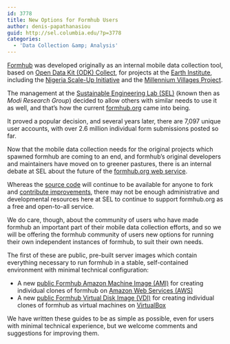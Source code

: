 ```yaml
---
id: 3778
title: New Options for Formhub Users
author: denis-papathanasiou
guid: http://sel.columbia.edu/?p=3778
categories:
  - 'Data Collection &amp; Analysis'
---
```

<a href="https://github.com/SEL-Columbia/formhub" target="_blank">Formhub</a> was developed originally as an internal mobile data collection tool, based on <a href="http://opendatakit.org/use/collect/" target="_blank">Open Data Kit (ODK) Collect</a>, for projects at the <a href="http://earth.columbia.edu/" target="_blank">Earth Institute</a>, including the <a href="http://sel.columbia.edu/category/nigeria-scaleup/" target="_blank">Nigeria Scale-Up Initiative</a> and the <a href="http://millenniumvillages.org/" target="_blank">Millennium Villages Project</a>.

The management at the <a href="http://sel.columbia.edu/" target="_blank">Sustainable Engineering Lab (SEL)</a> (known then as *Modi Research Group*) decided to allow others with similar needs to use it as well, and that&#8217;s how the current <a href="http://formhub.org/" target="_blank">formhub.org</a> came into being.

It proved a popular decision, and several years later, there are 7,097 unique user accounts, with over 2.6 million individual form submissions posted so far.

Now that the mobile data collection needs for the original projects which spawned formhub are coming to an end, and formhub&#8217;s original developers and maintainers have moved on to greener pastures, there is an internal debate at SEL about the future of the <a href="http://formhub.org/" target="_blank">formhub.org web service</a>.

Whereas the <a href="https://github.com/SEL-Columbia/formhub" target="_blank">source code</a> will continue to be available for anyone to fork and <a href="https://github.com/SEL-Columbia/formhub/wiki/Contributing-Code-to-Formhub" target="_blank">contribute improvements</a>, there may not be enough administrative and developmental resources here at SEL to continue to support formhub.org as a free and open-to-all service.

We do care, though, about the community of users who have made formhub an important part of their mobile data collection efforts, and so we will be offering the formhub community of users new options for running their own independent instances of formhub, to suit their own needs.

The first of these are public, pre-built server images which contain everything necessary to run formhub in a stable, self-contained environment with minimal technical configuration:

  * A new <a href="https://github.com/SEL-Columbia/formhub/wiki/How-To-Run-Your-Own-Formhub-Instances-on-Amazon-Web-Services" target="_blank">public Formhub Amazon Machine Image (AMI)</a> for creating individual clones of formhub on <a href="http://aws.amazon.com/" target="_blank">Amazon Web Services (AWS)</a>
  * A new <a href="https://github.com/SEL-Columbia/formhub/wiki/How-To-Run-Your-Own-Formhub-Virtual-Machines-on-VirtualBox" target="_blank">public Formhub Virtual Disk Image (VDI)</a> for creating individual clones of formhub as virtual machines on <a href="https://www.virtualbox.org/" target="_blank">VirtualBox</a>

We have written these guides to be as simple as possible, even for users with minimal technical experience, but we welcome comments and suggestions for improving them.
